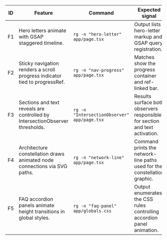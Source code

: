 | ID | Feature | Command | Expected signal | Status | Evidence |
| --- | --- | --- | --- | --- | --- |
| F1 | Hero letters animate with GSAP staggered timeline. | `rg -n "hero-letter" app/page.tsx` | Output lists hero-letter markup and GSAP query registration. | VERIFIED | [F1](evidence/F1.txt) |
| F2 | Sticky navigation renders a scroll progress indicator tied to progressRef. | `rg -n "nav-progress" app/page.tsx` | Matches show the progress container and ref-linked bar. | VERIFIED | [F2](evidence/F2.txt) |
| F3 | Sections and text reveals are controlled by IntersectionObserver thresholds. | `rg -n "IntersectionObserver" app/page.tsx` | Results surface both observers responsible for section and text activation. | VERIFIED | [F3](evidence/F3.txt) |
| F4 | Architecture constellation draws animated node connections via SVG paths. | `rg -n "network-line" app/page.tsx` | Command prints the network-line paths used for the constellation graphic. | VERIFIED | [F4](evidence/F4.txt) |
| F5 | FAQ accordion panels animate height transitions in global styles. | `rg -n "faq-panel" app/globals.css` | Output enumerates the CSS rules controlling accordion panel animation. | VERIFIED | [F5](evidence/F5.txt) |
